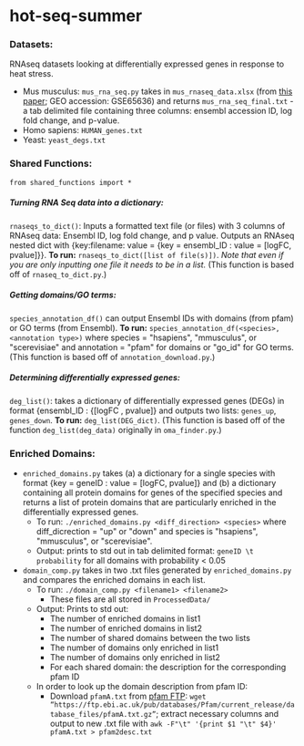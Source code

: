 # hot-seq-summer

### Datasets:

RNAseq datasets looking at differentially expressed genes in response to heat stress.

* Mus musculus: `mus_rna_seq.py` takes in `mus_rnaseq_data.xlsx` (from [this paper](https://elifesciences.org/articles/07687/); GEO accession: GSE65636) and returns `mus_rna_seq_final.txt` - a tab delimited file containing three columns: ensembl accession ID, log fold change, and p-value.
* Homo sapiens: `HUMAN_genes.txt`
* Yeast: `yeast_degs.txt`

### Shared Functions:
`from shared_functions import *`

##### Turning RNA Seq data into a dictionary:

`rnaseqs_to_dict()`: Inputs a formatted text file (or files) with 3 columns of RNAseq data: Ensembl ID, log fold change, and p value. Outputs an RNAseq nested dict with {key:filename: value = {key = ensembl_ID : value = [logFC, pvalue]}}. **To run:** `rnaseqs_to_dict([list of file(s)])`. *Note that even if you are only inputting one file it needs to be in a list.* (This function is based off of `rnaseq_to_dict.py`.)

##### Getting domains/GO terms:

`species_annotation_df()` can output Ensembl IDs with domains (from pfam) or GO terms (from Ensembl). **To run:** `species_annotation_df(<species>, <annotation type>)` where species = "hsapiens", "mmusculus", or "scerevisiae" and annotation = "pfam" for domains or "go_id" for GO terms. (This function is based off of `annotation_download.py`.)

##### Determining differentially expressed genes:

`deg_list()`: takes a dictionary of differentially expressed genes (DEGs) in format {ensembl_ID : {[logFC , pvalue]} and outputs two lists: `genes_up`, `genes_down`. **To run:** `deg_list(DEG_dict)`. (This function is based off of the function `deg_list(deg_data)` originally in `oma_finder.py`.)

### Enriched Domains:

* `enriched_domains.py` takes (a) a dictionary for a single species with format {key = geneID : value = [logFC, pvalue]} and (b) a dictionary containing all protein domains for genes of the specified species and returns a list of protein domains that are particularly enriched in the differentially expressed genes.
  * To run: `./enriched_domains.py <diff_direction> <species>` where diff_dicrection = "up" or "down" and species is "hsapiens", "mmusculus", or "scerevisiae".
  * Output: prints to std out in tab delimited format: `geneID \t probability` for all domains with probability < 0.05
* `domain_comp.py` takes in two .txt files generated by `enriched_domains.py` and compares the enriched domains in each list.
  * To run: `./domain_comp.py <filename1> <filename2>`
    * These files are all stored in `ProcessedData/`
  * Output: Prints to std out:
    * The number of enriched domains in list1
    * The number of enriched domains in list2
    * The number of shared domains between the two lists
    * The number of domains only enriched in list1
    * The number of domains only enriched in list2
    * For each shared domain: the description for the corresponding pfam ID
  * In order to look up the domain description from pfam ID:
    * Download `pfamA.txt` from [pfam FTP](https://ftp.ebi.ac.uk/pub/databases/Pfam/current_release/database_files/): `wget “https://ftp.ebi.ac.uk/pub/databases/Pfam/current_release/database_files/pfamA.txt.gz”`; extract necessary columns and output to new .txt file with `awk -F"\t" '{print $1 "\t" $4}' pfamA.txt > pfam2desc.txt`

